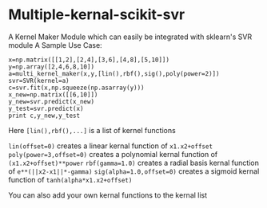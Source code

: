 # Multiple-kernal-scikit-svr
A Kernel Maker Module which can easily be integrated with sklearn's SVR module
A Sample Use Case:
```
x=np.matrix([[1,2],[2,4],[3,6],[4,8],[5,10]])
y=np.array([2,4,6,8,10])
a=multi_kernel_maker(x,y,[lin(),rbf(),sig(),poly(power=2)])
svr=SVR(kernel=a)
c=svr.fit(x,np.squeeze(np.asarray(y)))
x_new=np.matrix([[6,10]])
y_new=svr.predict(x_new)
y_test=svr.predict(x)
print c,y_new,y_test
```
Here `[lin(),rbf(),...]` is a list of kernel functions

`lin(offset=0)` creates a linear kernal function of `x1.x2+offset`
`poly(power=3,offset=0)` creates a polynomial kernal function of `(x1.x2+offset)**power`
`rbf(gamma=1.0)` creates a radial basis kernal function of `e**(||x2-x1||*-gamma)`
`sig(alpha=1.0,offset=0)` creates a sigmoid kernal function of `tanh(alpha*x1.x2+offset)`

You can also add your own kernal functions to the kernal list
